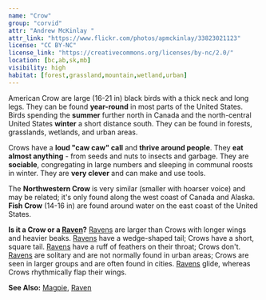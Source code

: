 ```yaml
---
name: "Crow"
group: "corvid"
attr: "Andrew McKinlay "
attr_link: "https://www.flickr.com/photos/apmckinlay/33823021123"
license: "CC BY-NC"
license_link: "https://creativecommons.org/licenses/by-nc/2.0/"
location: [bc,ab,sk,mb]
visibility: high
habitat: [forest,grassland,mountain,wetland,urban]
---
```

American Crow are large (16-21 in) black birds with a thick neck and long legs. They can be found **year-round** in most parts of the United States. Birds spending the **summer** further north in Canada and the north-central United States **winter** a short distance south. They can be found in forests, grasslands, wetlands, and urban areas.

Crows have a **loud "caw caw" call** and **thrive around people**. They **eat almost anything** - from seeds and nuts to insects and garbage. They are **sociable**, congregating in large numbers and sleeping in communal roosts in winter. They are **very clever** and can make and use tools.

The **Northwestern Crow** is very similar (smaller with hoarser voice) and may be related; it's only found along the west coast of Canada and Alaska. **Fish Crow** (14-16 in) are found around water on the east coast of the United States.

**Is it a Crow or a [Raven](/birds/raven)?** [Ravens](/birds/raven) are larger than Crows with longer wings and heavier beaks. [Ravens](/birds/raven) have a wedge-shaped tail; Crows have a short, square tail. [Ravens](/birds/raven) have a ruff of feathers on their throat; Crows don't. [Ravens](/birds/raven) are solitary and are not normally found in urban areas; Crows are seen in larger groups and are often found in cities. [Ravens](/birds/raven) glide, whereas Crows rhythmically flap their wings.

<!-- generated, do not edit -->
**See Also:**
[Magpie](/birds/magpie),
[Raven](/birds/raven)
